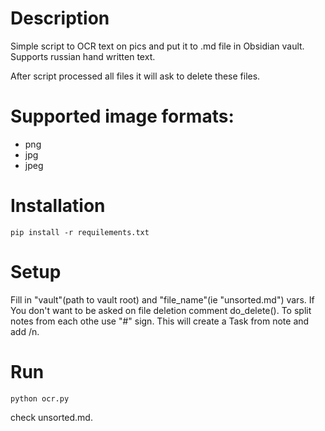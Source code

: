 # Description
Simple script to OCR text on pics and put it to .md file in Obsidian vault.
Supports russian hand written text.

After script processed all files it will ask to delete these files.

# Supported image formats:
- png
- jpg
- jpeg

# Installation
```
pip install -r requilements.txt
```

# Setup
Fill in "vault"(path to vault root) and "file_name"(ie "unsorted.md") vars.
If You don't want to be asked on file deletion comment do_delete().
To split notes from each othe use "#" sign. This will create a Task from note and add /n.

# Run 

```
python ocr.py
```
check unsorted.md.
